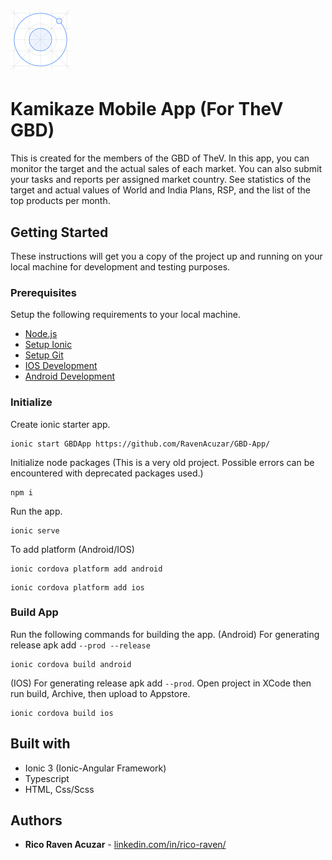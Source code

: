 # ![App Icon](https://github.com/RavenAcuzar/GBD-App/blob/master/resources/android/icon/drawable-xhdpi-icon.png) 
# Kamikaze Mobile App (For TheV GBD)

This is created for the members of the GBD of TheV.
In this app, you can monitor the target and the actual sales of each market. You can also submit your tasks and reports per assigned market country. See statistics of the target and actual values of World and India Plans, RSP, and the list of the top products per month.

## Getting Started

These instructions will get you a copy of the project up and running on your local machine for development and testing purposes.

### Prerequisites

Setup the following requirements to your local machine.

- [Node.js](https://nodejs.org/en/)
- [Setup Ionic](https://ionicframework.com/docs/intro/cli)
- [Setup Git](https://docs.github.com/en/get-started/quickstart/set-up-git)
- [IOS Development](https://ionicframework.com/docs/developing/ios)
- [Android Development](https://ionicframework.com/docs/developing/android)

### Initialize

Create ionic starter app.
```
ionic start GBDApp https://github.com/RavenAcuzar/GBD-App/
```
Initialize node packages (This is a very old project. Possible errors can be encountered with deprecated packages used.)
```
npm i
```
Run the app.
```
ionic serve
```
To add platform (Android/IOS)
```
ionic cordova platform add android
```
```
ionic cordova platform add ios
```

### Build App

Run the following commands for building the app.
(Android) For generating release apk add `--prod --release`
```
ionic cordova build android
```
(IOS) For generating release apk add `--prod`. Open project in XCode then run build, Archive, then upload to Appstore.
```
ionic cordova build ios
```


## Built with

* Ionic 3 (Ionic-Angular Framework)
* Typescript
* HTML, Css/Scss

## Authors

* **Rico Raven Acuzar** - [linkedin.com/in/rico-raven/](https://www.linkedin.com/in/rico-raven/)

